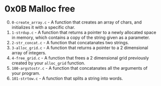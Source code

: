 # 0x0B Malloc free


0. `0-create_array.c` - A function that creates an array of chars, and initializes it with a specific char.
1. `1-strdup.c` - A function that returns a pointer to a newly allocated space in memory, which contains a copy of the string given as a parameter.
2. `2-str_concat.c` - A function that concatanates two strings.
3. `3-alloc_grid.c` - A function that returns a pointer to a 2 dimensional array of integers.
4. `4-free_grid.c` - A function that frees a 2 dimensional grid previously created by your `alloc_grid` function.
5. `100-argstostr.c` - A function that concatanates all the arguments of your program.
6. `101-strtow.c` - A function that splits a string into words.
